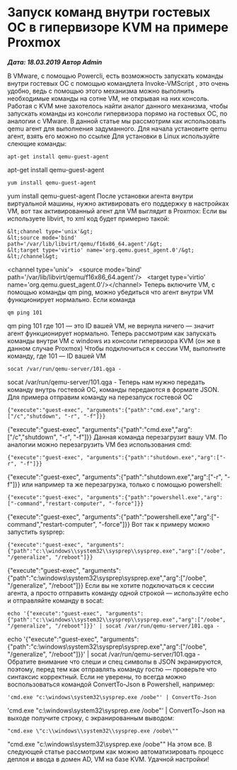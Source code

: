 # Запуск команд внутри гостевых ОС в гипервизоре KVM на примере Proxmox                	  
***Дата: 18.03.2019 Автор Admin***

В VMware, с помощью Powercli, есть возможность запускать команды внутри гостевых ОС с помощью командлета Invoke-VMScript , это очень удобно, ведь с помощью этого механизма можно выполнить необходимые команды на сотне VM, не открывая на них консоль.
Работая с KVM мне захотелось найти аналог данного механизма, чтобы запускать команды из консоли гипервизора порямо на гостевых ОС, по аналогии с VMware.
В данной статье мы рассмотрим как использовать qemu агент для выполнения задуманного.
Для начала установите qemu агент, взять его можно по ссылке
Для установки в Linux используйте слеющие команды:
```
apt-get install qemu-guest-agent
```
apt-get install qemu-guest-agent
```
yum install qemu-guest-agent
```
yum install qemu-guest-agent
После установки агента внутри виртуальной машины, нужно активировать его поддержку в настройках VM, вот так активированный агент для VM выглядит в Proxmox:
Если вы используете libvirt, то xml код будет примерно такой:
```
&lt;channel type='unix'&gt;
&lt;source mode='bind' path='/var/lib/libvirt/qemu/f16x86_64.agent'/&gt;
&lt;target type='virtio' name='org.qemu.guest_agent.0'/&gt;
&lt;/channel&gt;
```
&lt;channel type='unix'&gt;&nbsp;&nbsp; &lt;source mode='bind' path='/var/lib/libvirt/qemu/f16x86_64.agent'/&gt;&nbsp;&nbsp; &lt;target type='virtio' name='org.qemu.guest_agent.0'/&gt;&lt;/channel&gt;
Теперь включите VM, с помощью команды qm ping, можно убедиться что агент внутри VM функционирует нормально.
Если команда
```
qm ping 101
```
qm ping 101
где 101 &#8212; это ID вашей VM, не вернула ничего &#8212; значит агент функционирует нормально.
Теперь рассмотрим как запускать команды внутри VM с windows из консоли гипервизора KVM (он же в данном случае Proxmox)
Чтобы подключиться к сессии VM, выполните команду, где 101 &#8212; ID вашей VM
```
socat /var/run/qemu-server/101.qga -
```
socat /var/run/qemu-server/101.qga -
Теперь нам нужно передать команду внутрь гостевой ОС, команды передаются в формате JSON.
Для примера отправим команду на перезапуск гостевой ОС
```
{"execute":"guest-exec", "arguments":{"path":"cmd.exe","arg":["/c","shutdown", "-r", "-f"]}}
```
{"execute":"guest-exec", "arguments":{"path":"cmd.exe","arg":["/c","shutdown", "-r", "-f"]}}
Данная команда перезагрузит вашу VM.
По аналогии можно перезагрузить VM без использования cmd:
```
{"execute":"guest-exec", "arguments":{"path":"shutdown.exe","arg":["-r", "-f"]}}
```
{"execute":"guest-exec", "arguments":{"path":"shutdown.exe","arg":["-r", "-f"]}}
или например та же перезагрузка, только с помощью powershell:
```
{"execute":"guest-exec", "arguments":{"path":"powershell.exe","arg":["-command","restart-computer", "-force"]}}
```
{"execute":"guest-exec", "arguments":{"path":"powershell.exe","arg":["-command","restart-computer", "-force"]}}
Вот так к примеру можно запустить sysprep:
```
{"execute":"guest-exec", "arguments":{"path":"c:\\windows\\system32\\sysprep\\sysprep.exe","arg":["/oobe", "/generalize", "/reboot"]}}
```
{"execute":"guest-exec", "arguments":{"path":"c:\\windows\\system32\\sysprep\\sysprep.exe","arg":["/oobe", "/generalize", "/reboot"]}}
Если вы не хотите подключаться к сессии агента, а просто отправить команду одной строкой &#8212; используйте echo и отправляйте команду в socat:
```
echo '{"execute":"guest-exec", "arguments":{"path":"c:\\windows\\system32\\sysprep\\sysprep.exe","arg":["/oobe", "/generalize", "/reboot"]}}' | socat /var/run/qemu-server/101.qga -
```
echo '{"execute":"guest-exec", "arguments":{"path":"c:\\windows\\system32\\sysprep\\sysprep.exe","arg":["/oobe", "/generalize", "/reboot"]}}' | socat /var/run/qemu-server/101.qga -
Обратите внимание что слеши и спец символы в JSON экранируются, поэтому, перед тем как отправлять команду гостю &#8212; проверьте что синтаксис корректный.
Если не уверены, то всегда можно воспользоваться командой ConvertTo-Json в Powershell, например:
```
'cmd.exe "с:\windows\system32\sysprep.exe /oobe"' | ConvertTo-Json
```
'cmd.exe "с:\windows\system32\sysprep.exe /oobe"' | ConvertTo-Json
на выходе получите строку, с экранированным выводом:
```
"cmd.exe \"с:\\windows\\system32\\sysprep.exe /oobe\""
```
"cmd.exe \"с:\\windows\\system32\\sysprep.exe /oobe\""
На этом все.
В следующей статье рассмотрим как можно автоматизировать процесс деплоя и ввода в домен AD, VM на базе KVM.
Удачной настройки!
&nbsp;
&nbsp;
&nbsp;
&nbsp;
